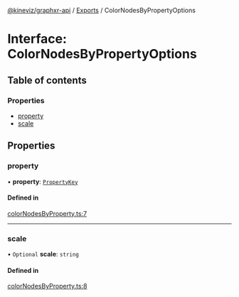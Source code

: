 [@kineviz/graphxr-api](../README.md) / [Exports](../modules.md) / ColorNodesByPropertyOptions

# Interface: ColorNodesByPropertyOptions

## Table of contents

### Properties

- [property](ColorNodesByPropertyOptions.md#property)
- [scale](ColorNodesByPropertyOptions.md#scale)

## Properties

### property

• **property**: [`PropertyKey`](../modules.md#propertykey)

#### Defined in

[colorNodesByProperty.ts:7](https://bitbucket.org/kineviz/graphxr-api/src/019f384/src/colorNodesByProperty.ts#lines-7)

___

### scale

• `Optional` **scale**: `string`

#### Defined in

[colorNodesByProperty.ts:8](https://bitbucket.org/kineviz/graphxr-api/src/019f384/src/colorNodesByProperty.ts#lines-8)
